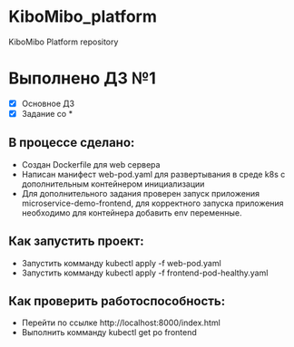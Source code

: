 # KiboMibo_platform
KiboMibo Platform repository


# Выполнено ДЗ №1

 - [x] Основное ДЗ
 - [x] Задание со *

## В процессе сделано:
 - Создан Dockerfile для web сервера
 - Написан манифест web-pod.yaml для развертывания в среде k8s с дополнительным контейнером инициализации
 - Для дополнительного задания проверен запуск приложения microservice-demo-frontend, для корректного запуска приложения необходимо для контейнера добавить env переменные.

## Как запустить проект:
 - Запустить комманду kubectl apply -f web-pod.yaml
 - Запустить комманду kubectl apply -f frontend-pod-healthy.yaml


## Как проверить работоспособность:
 - Перейти по ссылке http://localhost:8000/index.html
 - Выполнить комманду kubectl get po frontend
